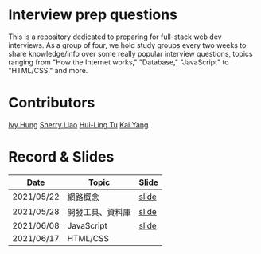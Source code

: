 # Interview prep questions

This is a repository dedicated to preparing for full-stack web dev interviews. As a group of four, we hold study groups every two weeks to share knowledge/info over some really popular interview questions, topics ranging from "How the Internet works," "Database," "JavaScript" to "HTML/CSS," and more.

# Contributors

[Ivy Hung](https://github.com/ivyhungtw)
[Sherry Liao](https://github.com/sherryliao21)
[Hui-Ling Tu](https://github.com/Flora2020)
[Kai Yang](https://github.com/Ace1862020)

# Record & Slides

| Date       | Topic            | Slide                                                                                                         |
| ---------- | ---------------- | ------------------------------------------------------------------------------------------------------------- |
| 2021/05/22 | 網路概念         | [slide](https://docs.google.com/presentation/d/1I4dG3k8Ld1MaAlrhnuzZ65zyJ6zIAux7_mFFzVMRbLg/edit?usp=sharing) |
| 2021/05/28 | 開發工具、資料庫 | [slide](https://docs.google.com/presentation/d/1hqOBWDsVlk-XntoQRgcFLkLBZAxQjRSweuaAKwxNMQE/edit?usp=sharing) |
| 2021/06/08 | JavaScript       | [slide](https://docs.google.com/presentation/d/1e-oyREpiJF3mCdR8pvBU6FrCIYSY87VSRg3IAXI_gCo/edit?usp=sharing) |
| 2021/06/17 | HTML/CSS         |                                                                                                               |
